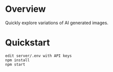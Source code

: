 # Overview

Quickly explore variations of AI generated images.

# Quickstart

```
edit server/.env with API keys
npm install
npm start
```
